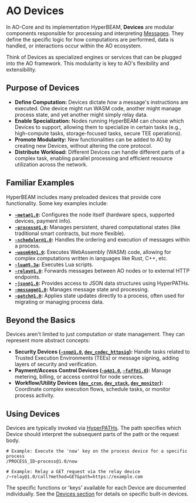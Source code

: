 # AO Devices

In AO-Core and its implementation HyperBEAM, **Devices** are modular components responsible for processing and interpreting [Messages](./what-is-ao-core.md#core-concepts). They define the specific logic for how computations are performed, data is handled, or interactions occur within the AO ecosystem.

Think of Devices as specialized engines or services that can be plugged into the AO framework. This modularity is key to AO's flexibility and extensibility.

## Purpose of Devices

*   **Define Computation:** Devices dictate *how* a message's instructions are executed. One device might run WASM code, another might manage process state, and yet another might simply relay data.
*   **Enable Specialization:** Nodes running HyperBEAM can choose which Devices to support, allowing them to specialize in certain tasks (e.g., high-compute tasks, storage-focused tasks, secure TEE operations).
*   **Promote Modularity:** New functionalities can be added to AO by creating new Devices, without altering the core protocol.
*   **Distribute Workload:** Different Devices can handle different parts of a complex task, enabling parallel processing and efficient resource utilization across the network.

## Familiar Examples

HyperBEAM includes many preloaded devices that provide core functionality. Some key examples include:

*   **[`~meta@1.0`](../devices/meta-at-1-0.md):** Configures the node itself (hardware specs, supported devices, payment info).
*   **[`~process@1.0`](../devices/process-at-1-0.md):** Manages persistent, shared computational states (like traditional smart contracts, but more flexible).
*   **[`~scheduler@1.0`](../devices/scheduler-at-1-0.md):** Handles the ordering and execution of messages within a process.
*   **[`~wasm64@1.0`](../devices/wasm64-at-1-0.md):** Executes WebAssembly (WASM) code, allowing for complex computations written in languages like Rust, C++, etc.
*   **[`~lua@5.3a`](../devices/lua-at-5-3a.md):** Executes Lua scripts.
*   **[`~relay@1.0`](../devices/relay-at-1-0.md):** Forwards messages between AO nodes or to external HTTP endpoints.
*   **[`~json@1.0`](../devices/json-at-1-0.md):** Provides access to JSON data structures using HyperPATHs.
*   **[`~message@1.0`](../devices/message-at-1-0.md):** Manages message state and processing.
*   **[`~patch@1.0`](../guides/exposing-process-state.md):** Applies state updates directly to a process, often used for migrating or managing process data.

## Beyond the Basics

Devices aren't limited to just computation or state management. They can represent more abstract concepts:

*   **Security Devices ([`~snp@1.0`](../resources/source-code/dev_snp.md), [`dev_codec_httpsig`](../resources/source-code/dev_codec_httpsig.md)):** Handle tasks related to Trusted Execution Environments (TEEs) or message signing, adding layers of security and verification.
*   **Payment/Access Control Devices ([`~p4@1.0`](../resources/source-code/dev_p4.md), [`~faff@1.0`](../resources/source-code/dev_faff.md)):** Manage metering, billing, or access control for node services.
*   **Workflow/Utility Devices ([`dev_cron`](../resources/source-code/dev_cron.md), [`dev_stack`](../resources/source-code/dev_stack.md), [`dev_monitor`](../resources/source-code/dev_monitor.md)):** Coordinate complex execution flows, schedule tasks, or monitor process activity.

## Using Devices

Devices are typically invoked via [HyperPATHs](./pathing-in-ao-core.md). The path specifies which Device should interpret the subsequent parts of the path or the request body.

```
# Example: Execute the 'now' key on the process device for a specific process
/PROCESS_ID~process@1.0/now

# Example: Relay a GET request via the relay device
/~relay@1.0/call?method=GET&path=https://example.com
```

The specific functions or 'keys' available for each Device are documented individually. See the [Devices section](../devices/index.md) for details on specific built-in devices. 